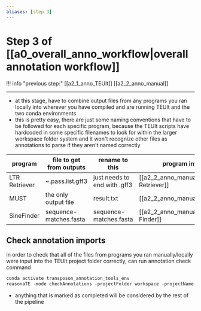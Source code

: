 ```yaml
---
aliases: [step 3]
---
```

# Step 3 of [[a0_overall_anno_workflow|overall annotation workflow]]
!!! info "previous step:"
    [[a2_1_anno_TEUlt]] 
    [[a2_2_anno_manual]]

---
- at this stage, have to combine output files from any programs you ran locally into wherever you have compiled and are running TEUlt and the two conda environments
- this is pretty easy, there are just some naming conventions that have to be followed for each specific program, because the TEUlt scripts have hardcoded in some specific filenames to look for within the larger workspace folder system and it won't recognize other files as annotations to parse if they aren't named correctly

program | file to get from outputs | rename to this | program info
------------ | ------------ | ------------ | ------------
LTR Retriever | ~.pass.list.gff3 | just needs to end with .gff3 | [[a2_2_anno_manual#LTR Retriever]]
MUST | the only output file | result.txt | [[a2_2_anno_manual#MUST]]
SineFinder | sequence-matches.fasta | sequence-matches.fasta | [[a2_2_anno_manual#SINE Finder]]

## Check annotation imports
in order to check that all of the files from programs you ran manually/locally were input into the TEUlt project folder correctly, can run annotation check command
```python
conda activate transposon_annotation_tools_env
reasonaTE -mode checkAnnotations -projectFolder workspace -projectName testProject
```
- anything that is marked as completed will be considered by the rest of the pipeline